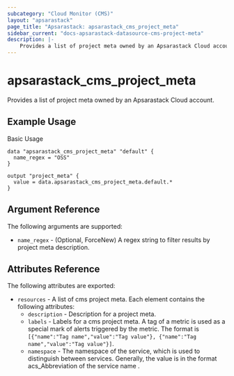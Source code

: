 ```yaml
---
subcategory: "Cloud Monitor (CMS)"
layout: "apsarastack"
page_title: "Apsarastack: apsarastack_cms_project_meta"
sidebar_current: "docs-apsarastack-datasource-cms-project-meta"
description: |-
    Provides a list of project meta owned by an Apsarastack Cloud account.
---
```


# apsarastack\_cms\_project\_meta

Provides a list of project meta owned by an Apsarastack Cloud account.

## Example Usage

Basic Usage

```
data "apsarastack_cms_project_meta" "default" {
  name_regex = "OSS"
}

output "project_meta" {
  value = data.apsarastack_cms_project_meta.default.*
}
```

## Argument Reference

The following arguments are supported:

* `name_regex` - (Optional, ForceNew) A regex string to filter results by project meta description.

## Attributes Reference

The following attributes are exported:

* `resources` - A list of cms project meta. Each element contains the following attributes:
    * `description` - Description for a project meta.
    * `labels` - Labels for a cms project meta. A tag of a metric is used as a special mark of alerts triggered by the metric. The format is `[{"name":"Tag name","value":"Tag value"}, {"name":"Tag name","value":"Tag value"}]`.
    * `namespace` - The namespace of the service, which is used to distinguish between services. Generally, the value is in the format acs_Abbreviation of the service name .
  